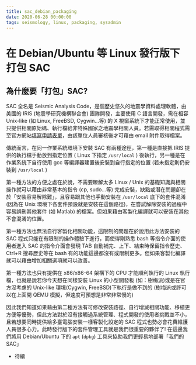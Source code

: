 ```yaml
---
title: sac_debian_packaging
date: 2020-06-28 00:00:00
tags: seismology, linux, packaging, sysadmin
---
```


# 在 Debian/Ubuntu 等 Linux 發行版下打包 SAC

## 為什麼要「打包」SAC?

SAC 全名是 Seismic Analysis Code，是個歷史悠久的地震學資料處理軟體，由美國的 IRIS (地震學研究機構聯合會) 團隊開發，主要使用 C 語言開發，需在相容 Unix-like (如 Linux, FreeBSD, Cygwin...等) 的 X 視窗系統下才能正常使用，並只提供相關原始碼、執行檔給非特殊國家之地震學相關人員。若需取得相關程式需至官方網站[填寫申請表單](https://ds.iris.edu/ds/nodes/dmc/forms/sac/)，由該單位人員審核後才可藉由 email 附件取得檔案。

傳統而言，在同一作業系統環境下安裝 SAC 有兩種途徑，第一種是直接把 IRIS 提供的執行檔手動放到指定位置 ( Linux 下指定 `/usr/local` ) 後執行，另一種是在作業系統下自行使用 gcc 等編譯器建置後安裝到自行指定的位置 (若未指定則仍安裝到 `/usr/local` )

第一種方法的方便之處在於說，不需要瞭解太多 Linux / Unix 的基礎知識與相關操作就可以藉由非常基本的指令 (cp, sudo...等) 完成安裝，缺點或潛在問題卻在於「安裝容易解除難」，且容易跟其他也手動安裝在 `/usr/local` 底下的套件混淆 (因為在 Unix 環境下各套件預設就是安裝在這個路徑)，在嘗試解除安裝的過程中容易誤刪其他套件 (如 Matlab) 的檔案。但如果藉由客製化編譯就可以安裝在其他不會混淆的位置。

第一種方法也無法自行客製化相關功能，這限制的問題在於說用此方法安裝的 SAC 程式只能在有限制的操作體驗下進行，而使得剛熟悉 bash 等指令介面的使用者進入 SAC 的指令介面會發現 TAB 自動補完、上下、結束時保留指令歷史、Ctrl+R 搜尋歷史等在 bash 有的功能這邊都沒有或限制更多。但如果客製化編譯就可以藉由增加相關選項就可以改善。

第一種方法也只有提供在 x86/x86-64 架構下的 CPU 才能順利執行的 Linux 執行檔，也就是說若你今天想在同樣安裝 Linux 的小型開發板 (如：樹梅派)或是在官方沒考慮的 Unix-like 環境(Cygwin, FreeBSD)下執行是做不到的 (樹梅派或許可以在上面開 QEMU 模擬，但速度可預想是非常非常慢的)

因此我們知道如果藉由第二種方法有可修改安裝路徑、自行增減相關功能、移植更方便等優勢，但此方法對於沒有接觸過系統管理、程式開發的使用者挑戰並不小，且若想要同時提供給多臺電腦安裝一樣客製化設定的 SAC 程式也勢必會花費維護人員很多心力。此時發行版下的套件管理工具就是我們很重要的夥伴了! 在這邊我們將用 Debian/Ubuntu 下的 `apt` (`dpkg`) 工具來協助我們更輕易地部署「我們的 SAC」

- 待續
